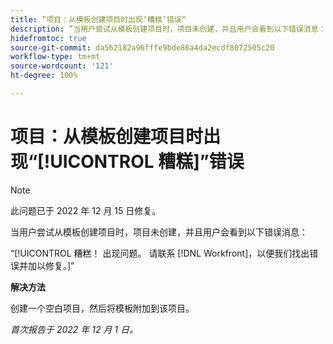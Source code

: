 ```yaml
---
title: ”项目：从模板创建项目时出现‘糟糕’错误“
description: ”当用户尝试从模板创建项目时，项目未创建，并且用户会看到以下错误消息：糟糕！出现问题。请联系 Workfront，以便我们找出错误并加以修复。”
hidefromtoc: true
source-git-commit: da562182a96fffe9bde86a4da2ecdf8072505c20
workflow-type: tm+mt
source-wordcount: '121'
ht-degree: 100%

---
```



# 项目：从模板创建项目时出现“[!UICONTROL 糟糕]”错误

>[!NOTE]
>
>此问题已于 2022 年 12 月 15 日修复。

当用户尝试从模板创建项目时，项目未创建，并且用户会看到以下错误消息：

“[!UICONTROL 糟糕！ 出现问题。 请联系 [!DNL Workfront]，以便我们找出错误并加以修复。]”

**解决方法**

创建一个空白项目，然后将模板附加到该项目。

_首次报告于 2022 年 12 月 1 日。_

